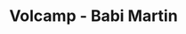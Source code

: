 ---
  name: Babi Martin
  title: Volcamp - Babi Martin
  abstract: 
  twitter: none
  photo: none
  linkedin: none
  keynotes: false
---